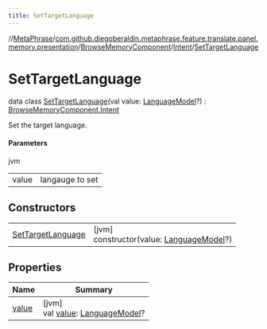 ```yaml
---
title: SetTargetLanguage
---
```

//[MetaPhrase](../../../../../index.html)/[com.github.diegoberaldin.metaphrase.feature.translate.panel.memory.presentation](../../../index.html)/[BrowseMemoryComponent](../../index.html)/[Intent](../index.html)/[SetTargetLanguage](index.html)



# SetTargetLanguage

data class [SetTargetLanguage](index.html)(val value: [LanguageModel](../../../../com.github.diegoberaldin.metaphrase.domain.language.data/-language-model/index.html)?) : [BrowseMemoryComponent.Intent](../index.html)

Set the target language.



#### Parameters


jvm

| | |
|---|---|
| value | langauge to set |



## Constructors


| | |
|---|---|
| [SetTargetLanguage](-set-target-language.html) | [jvm]<br>constructor(value: [LanguageModel](../../../../com.github.diegoberaldin.metaphrase.domain.language.data/-language-model/index.html)?) |


## Properties


| Name | Summary |
|---|---|
| [value](value.html) | [jvm]<br>val [value](value.html): [LanguageModel](../../../../com.github.diegoberaldin.metaphrase.domain.language.data/-language-model/index.html)? |

